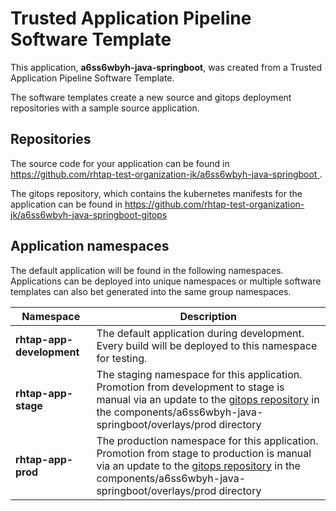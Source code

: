# Trusted Application Pipeline Software Template

This application, **a6ss6wbyh-java-springboot**, was created from a Trusted Application Pipeline Software Template.

The software templates create a new source and gitops deployment repositories with a sample source application. 

## Repositories

The source code for your application can be found in [https://github.com/rhtap-test-organization-jk/a6ss6wbyh-java-springboot ](https://github.com/rhtap-test-organization-jk/a6ss6wbyh-java-springboot ).
 
The gitops repository, which contains the kubernetes manifests for the application can be found in 
[https://github.com/rhtap-test-organization-jk/a6ss6wbyh-java-springboot-gitops ](https://github.com/rhtap-test-organization-jk/a6ss6wbyh-java-springboot-gitops ) 

## Application namespaces 

The default application will be found in the following namespaces. Applications can be deployed into unique namespaces or multiple software templates can also bet generated into the same group namespaces.  

|  Namespace   |  Description   |  
| -------- | -------- |   
| **rhtap-app-development** | The default application during development. Every build will be deployed to this namespace for testing. | 
| **rhtap-app-stage** | The staging namespace for this application. Promotion from development to stage is manual via an update to the [gitops repository](https://github.com/rhtap-test-organization-jk/a6ss6wbyh-java-springboot-gitops ) in the components/a6ss6wbyh-java-springboot/overlays/prod directory |  
| **rhtap-app-prod** | The production namespace for this application. Promotion from stage to production is manual via an update to the [gitops repository](https://github.com/rhtap-test-organization-jk/a6ss6wbyh-java-springboot-gitops ) in the components/a6ss6wbyh-java-springboot/overlays/prod directory | 
